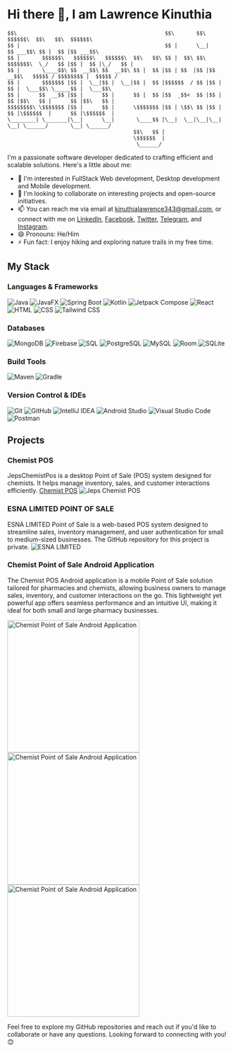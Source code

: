 # Hi there 👋, I am Lawrence Kinuthia 

```
$$\                                               $$\       $$\            $$$$$$\  $$\   $$\  $$$$$$\  
$$ |                                              $$ |      \__|          $$ ___$$\ $$ |  $$ |$$ ___$$\ 
$$ |       $$$$$$\   $$$$$$\   $$$$$$\  $$\   $$\ $$ |  $$\ $$\ $$$$$$$\  \_/   $$ |$$ |  $$ |\_/   $$ |
$$ |       \____$$\ $$  __$$\ $$  __$$\ $$ |  $$ |$$ | $$  |$$ |$$  __$$\   $$$$$ / $$$$$$$$ |  $$$$$ / 
$$ |       $$$$$$$ |$$ |  \__|$$ |  \__|$$ |  $$ |$$$$$$  / $$ |$$ |  $$ |  \___$$\ \_____$$ |  \___$$\ 
$$ |      $$  __$$ |$$ |      $$ |      $$ |  $$ |$$  _$$<  $$ |$$ |  $$ |$$\   $$ |      $$ |$$\   $$ |
$$$$$$$$\ \$$$$$$$ |$$ |      $$ |      \$$$$$$$ |$$ | \$$\ $$ |$$ |  $$ |\$$$$$$  |      $$ |\$$$$$$  |
\________| \_______|\__|      \__|       \____$$ |\__|  \__|\__|\__|  \__| \______/       \__| \______/ 
                                        $$\   $$ |                                                      
                                        \$$$$$$  |                                                      
                                         \______/                                                       
```

I'm a passionate software developer dedicated to crafting efficient and scalable solutions. Here's a little about me:

- 👀 I'm interested in FullStack Web development, Desktop development and Mobile development.
- 💞️ I'm looking to collaborate on interesting projects and open-source initiatives.
- 📫 You can reach me via email at [kinuthialawrence343@gmail.com](mailto:kinuthialawrence343@gmail.com), or connect with me on [LinkedIn](https://www.linkedin.com/in/kinuthialawrence/), [Facebook](https://www.facebook.com/larrykin), [Twitter](https://twitter.com/larrykin343), [Telegram](https://t.me/larrykin343), and [Instagram](https://www.instagram.com/kinuthialawrence/).
- 😄 Pronouns: He/Him 
- ⚡ Fun fact: I enjoy hiking and exploring nature trails in my free time.

## My Stack

### Languages & Frameworks
![Java](https://img.shields.io/badge/Java-ED8B00?style=for-the-badge&logo=java&logoColor=white)
![JavaFX](https://img.shields.io/badge/JavaFX-1E88E5?style=for-the-badge&logo=java&logoColor=white)
![Spring Boot](https://img.shields.io/badge/Spring_Boot-6DB33F?style=for-the-badge&logo=spring-boot&logoColor=white)
![Kotlin](https://img.shields.io/badge/Kotlin-0095D5?style=for-the-badge&logo=kotlin&logoColor=white)
![Jetpack Compose](https://img.shields.io/badge/Jetpack_Compose-4285F4?style=for-the-badge&logo=jetpack-compose&logoColor=white)
![React](https://img.shields.io/badge/React-20232A?style=for-the-badge&logo=react&logoColor=61DAFB)
![HTML](https://img.shields.io/badge/HTML5-E34F26?style=for-the-badge&logo=html5&logoColor=white)
![CSS](https://img.shields.io/badge/CSS3-1572B6?style=for-the-badge&logo=css3&logoColor=white)
![Tailwind CSS](https://img.shields.io/badge/Tailwind_CSS-38B2AC?style=for-the-badge&logo=tailwind-css&logoColor=white)

### Databases
![MongoDB](https://img.shields.io/badge/MongoDB-47A248?style=for-the-badge&logo=mongodb&logoColor=white)
![Firebase](https://img.shields.io/badge/Firebase-FFCA28?style=for-the-badge&logo=firebase&logoColor=white)
![SQL](https://img.shields.io/badge/SQL-4479A1?style=for-the-badge&logo=sqlite&logoColor=white)
![PostgreSQL](https://img.shields.io/badge/PostgreSQL-336791?style=for-the-badge&logo=postgresql&logoColor=white)
![MySQL](https://img.shields.io/badge/MySQL-4479A1?style=for-the-badge&logo=mysql&logoColor=white)
![Room](https://img.shields.io/badge/Room-00ACC1?style=for-the-badge&logo=android&logoColor=white)
![SQLite](https://img.shields.io/badge/SQLite-003B57?style=for-the-badge&logo=sqlite&logoColor=white)

### Build Tools
![Maven](https://img.shields.io/badge/Maven-C71A36?style=for-the-badge&logo=apache-maven&logoColor=white)
![Gradle](https://img.shields.io/badge/Gradle-02303A?style=for-the-badge&logo=gradle&logoColor=white)

### Version Control & IDEs
![Git](https://img.shields.io/badge/Git-F05032?style=for-the-badge&logo=git&logoColor=white)
![GitHub](https://img.shields.io/badge/GitHub-181717?style=for-the-badge&logo=github&logoColor=white)
![IntelliJ IDEA](https://img.shields.io/badge/IntelliJ_IDEA-000000?style=for-the-badge&logo=intellij-idea&logoColor=white)
![Android Studio](https://img.shields.io/badge/Android_Studio-3DDC84?style=for-the-badge&logo=android-studio&logoColor=white)
![Visual Studio Code](https://img.shields.io/badge/Visual_Studio_Code-007ACC?style=for-the-badge&logo=visual-studio-code&logoColor=white)
![Postman](https://img.shields.io/badge/Postman-FF6C37?style=for-the-badge&logo=postman&logoColor=white)

## Projects

### Chemist POS
JepsChemistPos is a desktop Point of Sale (POS) system designed for chemists. It helps manage inventory, sales, and customer interactions efficiently.
[Chemist POS](https://github.com/kinuthia-lawrence/JepsChemistPos/blob/master/README.md)
![Jeps Chemist POS](https://github.com/kinuthia-lawrence/profile-assets/blob/script_testing/images/jelps-dashboard.png)

### ESNA LIMITED POINT OF SALE
ESNA LIMITED Point of Sale is a web-based POS system designed to streamline sales, inventory management, and user authentication for small to medium-sized businesses. The GitHub repository for this project is private.
![ESNA LIMITED](https://github.com/kinuthia-lawrence/profile-assets/blob/script_testing/images/esna-home.png)

### Chemist Point of Sale Android Application
The Chemist POS Android application is a mobile Point of Sale solution tailored for pharmacies and chemists, allowing business owners to manage sales, inventory, and customer interactions on the go. This lightweight yet powerful app offers seamless performance and an intuitive UI, making it ideal for both small and large pharmacy businesses.

<img src="https://github.com/kinuthia-lawrence/profile-assets/blob/script_testing/images/chemist-pos-splash-screen.jpg" alt="Chemist Point of Sale Android Application" width="300"/><img src="https://github.com/kinuthia-lawrence/profile-assets/blob/script_testing/images/chemist-pos-login-screen.jpg" alt="Chemist Point of Sale Android Application" width="300"/><img src="https://github.com/kinuthia-lawrence/profile-assets/blob/script_testing/images/chemist-pos-dashboard-screen.jpg" alt="Chemist Point of Sale Android Application" width="300"/>




Feel free to explore my GitHub repositories and reach out if you'd like to collaborate or have any questions. Looking forward to connecting with you! 😊

